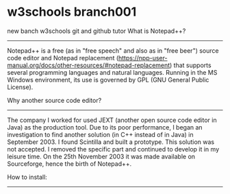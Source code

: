 # w3schools branch001
new banch
w3schools git and github tutor
What is Notepad++?
******************

Notepad++ is a free (as in "free speech" and also as in "free beer") source code editor and Notepad replacement (https://npp-user-manual.org/docs/other-resources/#notepad-replacement) that supports several programming languages and natural languages. Running in the MS Windows environment, its use is governed by GPL (GNU General Public License).


Why another source code editor?
*******************************

The company I worked for used JEXT (another open source code editor in Java) as the production tool. Due to its poor performance, I began an investigation to find another solution (in C++ instead of in Java) in September 2003. I found Scintilla and built a prototype. This solution was not accepted. I removed the specific part and continued to develop it in my leisure time. On the 25th November 2003 it was made available on Sourceforge, hence the birth of Notepad++.


How to install:
***************
